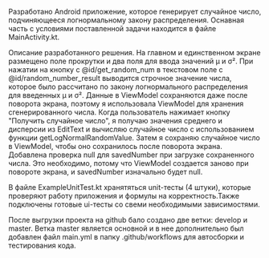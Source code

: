  Разработано Android приложение, которое генерирует случайное число, подчиняющееся логнормальному закону распределения. Оснавная часть с условиями поставленной задачи находится в файле MainActivity.kt.

Описание разработанного решения. На главном и единственном экране размещено поле прокрутки и два 
поля для ввода значений μ и σ². При нажатии на кнопку с @id/get_random_num в текстовом
поле с @id/random_number_result выводится строчное значение числа, которое было рассчитано
по закону логнормального распределения для введенных μ и σ². Данные в ViewModel сохраняются даже
после поворота экрана, поэтому я использовала ViewModel для хранения сгенерированного числа.
Когда пользователь нажимает кнопку "Получить случайное число", я получаю значения среднего и
дисперсии из EditText и вычисляю случайное число с использованием функции getLogNormalRandomValue.
Затем я сохраняю случайное число в ViewModel, чтобы оно сохранилось после поворота экрана. Добавлена
проверка null для savedNumber при загрузке сохраненного числа. Это необходимо, потому что
ViewModel создается заново при повороте экрана, и savedNumber изначально будет null.

В файле ExampleUnitTest.kt хранятяться unit-тесты (4 штуки), которые проверяют работу приложения и формулы на корректность.Также подключены готовые ui-тесты со свеми необходимыми зависимостями. 

После выгрузки проекта на github бало создано две ветки: develop и master. Ветка master является основной и в нее дополнительно был добавлен файл main.yml в папку .github/workflows для автосборки и тестирования кода. 
